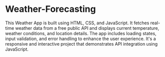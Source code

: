 # Weather-Forecasting
This Weather App is built using HTML, CSS, and JavaScript. It fetches real-time weather data from a free public API and displays current temperature, weather conditions, and location details. The app includes loading states, input validation, and error handling to enhance the user experience. It's a responsive and interactive project that demonstrates API integration using JavaScript.
